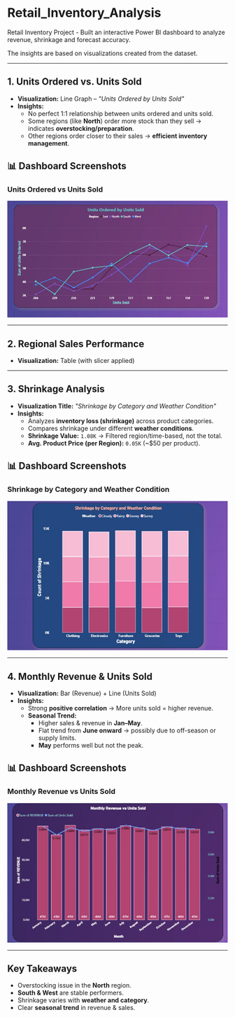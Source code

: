 # Retail_Inventory_Analysis
Retail Inventory Project - Built an interactive Power BI dashboard to analyze revenue, shrinkage and forecast accuracy.

The insights are based on visualizations created from the dataset.

---

## 1. Units Ordered vs. Units Sold
- **Visualization:** Line Graph – *"Units Ordered by Units Sold"*  
- **Insights:**
  - No perfect 1:1 relationship between units ordered and units sold.
  - Some regions (like **North**) order more stock than they sell → indicates **overstocking/preparation**.
  - Other regions order closer to their sales → **efficient inventory management**.
## 📊 Dashboard Screenshots  

### Units Ordered vs Units Sold  
![Units Ordered vs Units Sold](images/units_ordered_by_sold.jpg)  

---

## 2. Regional Sales Performance
- **Visualization:** Table (with slicer applied)  

---

## 3. Shrinkage Analysis
- **Visualization Title:** *"Shrinkage by Category and Weather Condition"*  
- **Insights:**
  - Analyzes **inventory loss (shrinkage)** across product categories.
  - Compares shrinkage under different **weather conditions**.
  - **Shrinkage Value:** `1.08K` → Filtered region/time-based, not the total.
  - **Avg. Product Price (per Region):** `0.05K` (~$50 per product).

## 📊 Dashboard Screenshots  

### Shrinkage by Category and Weather Condition  
![Shrinkage](images/shrinkage_by_category_and_weather_condition.jpg)  

---

## 4. Monthly Revenue & Units Sold
- **Visualization:** Bar (Revenue) + Line (Units Sold)  
- **Insights:**
  - Strong **positive correlation** → More units sold = higher revenue.
  - **Seasonal Trend:**
    - Higher sales & revenue in **Jan–May**.
    - Flat trend from **June onward** → possibly due to off-season or supply limits.
    - **May** performs well but not the peak.

## 📊 Dashboard Screenshots  

### Monthly Revenue vs Units Sold  
![Monthly Revenue vs Units Sold](images/monthly_revenue_vs_units_sold.jpg)  

---

##  Key Takeaways
- Overstocking issue in the **North** region.
- **South & West** are stable performers.
- Shrinkage varies with **weather and category**.
- Clear **seasonal trend** in revenue & sales.



